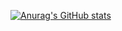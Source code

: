 [![Anurag's GitHub stats](https://github-readme-stats.vercel.app/api?forzali=anuraghazra)](https://github.com/anuraghazra/github-readme-stats)
